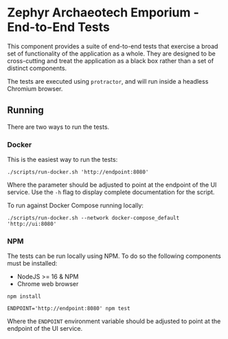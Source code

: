 # Zephyr Archaeotech Emporium - End-to-End Tests

This component provides a suite of end-to-end tests that exercise a broad set of functionality of the application as a whole. They are designed to be cross-cutting and treat the application as a black box rather than a set of distinct components.

The tests are executed using `protractor`, and will run inside a headless Chromium browser.

## Running

There are two ways to run the tests.

### Docker

This is the easiest way to run the tests:

```
./scripts/run-docker.sh 'http://endpoint:8080'
```

Where the parameter should be adjusted to point at the endpoint of the UI service. Use the `-h` flag to display complete documentation for the script.

To run against Docker Compose running locally:

```
./scripts/run-docker.sh --network docker-compose_default 'http://ui:8080'
```

### NPM

The tests can be run locally using NPM. To do so the following components must be installed:
- NodeJS >= 16 & NPM
- Chrome web browser

```
npm install

ENDPOINT='http://endpoint:8080' npm test
```

Where the `ENDPOINT` environment variable should be adjusted to point at the endpoint of the UI service.

